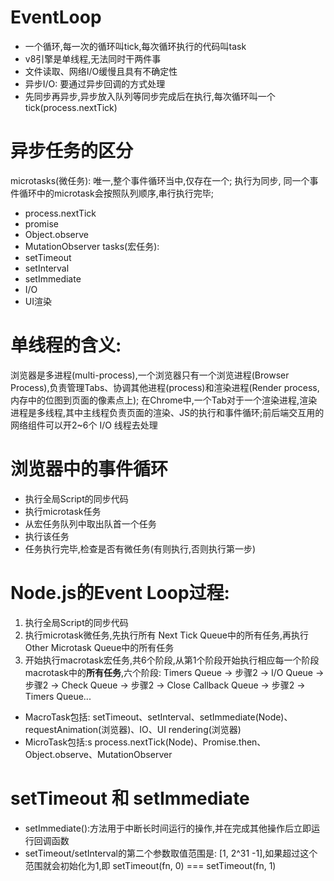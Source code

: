 # EventLoop
- 一个循环,每一次的循环叫tick,每次循环执行的代码叫task
- v8引擎是单线程,无法同时干两件事
- 文件读取、网络I/O缓慢且具有不确定性
- 异步I/O: 要通过异步回调的方式处理
- 先同步再异步,异步放入队列等同步完成后在执行,每次循环叫一个tick(process.nextTick)

# 异步任务的区分
microtasks(微任务): 唯一,整个事件循环当中,仅存在一个; 执行为同步, 同一个事件循环中的microtask会按照队列顺序,串行执行完毕;
- process.nextTick
- promise
- Object.observe
- MutationObserver
tasks(宏任务):
- setTimeout
- setInterval
- setImmediate
- I/O
- UI渲染

# 单线程的含义:
浏览器是多进程(multi-process),一个浏览器只有一个浏览进程(Browser Process),负责管理Tabs、协调其他进程(process)和渲染进程(Render process,内存中的位图到页面的像素点上);
在Chrome中,一个Tab对于一个渲染进程,渲染进程是多线程,其中主线程负责页面的渲染、JS的执行和事件循环;前后端交互用的网络组件可以开2~6个 I/O 线程去处理

# 浏览器中的事件循环
- 执行全局Script的同步代码
- 执行microtask任务
- 从宏任务队列中取出队首一个任务
- 执行该任务
- 任务执行完毕,检查是否有微任务(有则执行,否则执行第一步)

# Node.js的Event Loop过程:
1. 执行全局Script的同步代码
2. 执行microtask微任务,先执行所有 Next Tick Queue中的所有任务,再执行Other Microtask Queue中的所有任务
3. 开始执行macrotask宏任务,共6个阶段,从第1个阶段开始执行相应每一个阶段macrotask中的**所有任务**,六个阶段: Timers Queue -> 步骤2 -> I/O Queue -> 步骤2 -> Check Queue -> 步骤2 -> Close Callback  Queue -> 步骤2 -> Timers Queue...


- MacroTask包括: setTimeout、setInterval、setImmediate(Node)、requestAnimation(浏览器)、IO、UI rendering(浏览器)
- MicroTask包括:s process.nextTick(Node)、Promise.then、Object.observe、MutationObserver

# setTimeout 和 setImmediate
- setImmediate():方法用于中断长时间运行的操作,并在完成其他操作后立即运行回调函数
- setTimeout/setInterval的第二个参数取值范围是: [1, 2^31 -1],如果超过这个范围就会初始化为1,即 setTimeout(fn, 0) === setTimeout(fn, 1)

